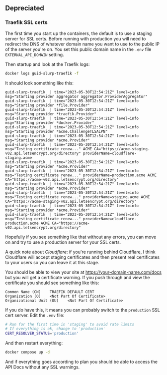 ## Depreciated

### Traefik SSL certs

The first time you start up the containers, the default is to use a staging server for SSL certs. Before running with production you will need to redirect the DNS of whatever domain name you want to use to the public IP of the server you're on. You set this public domain name in the `.env` file `EXTERNAL_API_DOMAIN` setting.

Then startup and look at the Traefik logs:

```bash
docker logs guid-slurp-traefik -f
```

It should look something like this:

```log
guid-slurp-traefik  | time="2023-05-30T12:54:21Z" level=info msg="Starting provider aggregator aggregator.ProviderAggregator"
guid-slurp-traefik  | time="2023-05-30T12:54:21Z" level=info msg="Starting provider *file.Provider"
guid-slurp-traefik  | time="2023-05-30T12:54:21Z" level=info msg="Starting provider *traefik.Provider"
guid-slurp-traefik  | time="2023-05-30T12:54:21Z" level=info msg="Starting provider *docker.Provider"
guid-slurp-traefik  | time="2023-05-30T12:54:21Z" level=info msg="Starting provider *acme.ChallengeTLSALPN"
guid-slurp-traefik  | time="2023-05-30T12:54:21Z" level=info msg="Starting provider *acme.Provider"
guid-slurp-traefik  | time="2023-05-30T12:54:21Z" level=info msg="Testing certificate renew..." ACME CA="https://acme-staging-v02.api.letsencrypt.org/directory" providerName=cloudflare-staging.acme
guid-slurp-traefik  | time="2023-05-30T12:54:21Z" level=info msg="Starting provider *acme.Provider"
guid-slurp-traefik  | time="2023-05-30T12:54:21Z" level=info msg="Testing certificate renew..." providerName=production.acme ACME CA="https://acme-v02.api.letsencrypt.org/directory"
guid-slurp-traefik  | time="2023-05-30T12:54:21Z" level=info msg="Starting provider *acme.Provider"
guid-slurp-traefik  | time="2023-05-30T12:54:21Z" level=info msg="Testing certificate renew..." providerName=staging.acme ACME CA="https://acme-staging-v02.api.letsencrypt.org/directory"
guid-slurp-traefik  | time="2023-05-30T12:54:21Z" level=info msg="Starting provider *acme.Provider"
guid-slurp-traefik  | time="2023-05-30T12:54:21Z" level=info msg="Testing certificate renew..." providerName=cloudflare-production.acme ACME CA="https://acme-v02.api.letsencrypt.org/directory"
```

Hopefully if you see something like that without any errors, you can move on and try to use a production server for your SSL certs.

A quick note about *Cloudflare*: if you're running behind Cloudflare, I think Cloudflare will accept staging certificates and then present real certificates to your users so you can leave it at this stage.

You should be able to view your site at https://your-domain-name.com/docs but you will get a certificate warning. If you push through and view the certificate you should see something like this:

```
Common Name (CN)	TRAEFIK DEFAULT CERT
Organization (O)	<Not Part Of Certificate>
Organizational Unit (OU)	<Not Part Of Certificate>
```

If you do have this, it means you can probably switch to the `production` SSL cert server. Edit the `.env` file:

```bash
# Run for the first time in 'staging' to avoid rate limits
# If everything is ok, change to 'production'
CERT_RESOLVER_STATUS='production'
```

And then restart everything:

```bash
docker compose up -d
```

And if everything goes according to plan you should be able to access the API Docs without any SSL warnings.